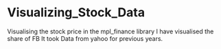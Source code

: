# Visualizing_Stock_Data

Visualising the stock price in the mpl_finance library
I have visualised the share of FB 
It took Data from yahoo for previous years.
